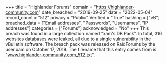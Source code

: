 +++
title = "Highlander Forums"
domain = "https://highlander-community.com"
date_breached = "2019-09-25"
date = "2022-05-04"
record_count = "512"
privacy = "Public"
Verified = "True"
hashing = ["vB"]
breached_data = ["Email addresses", "Passwords", "Usernames", "IP addresses"]
categories = ["Forums"]
acknowledged = "No"
+++
This breach was found in a large collection named "xam's DB Pack". In total, 316 websites databases were leaked, all due to a single vulnerability in the vBulletin software. The breach pack was released on RaidForums by the user xam on October 17, 2019. The filename that this entry comes from is "www.highlander-community.com_512.txt".
